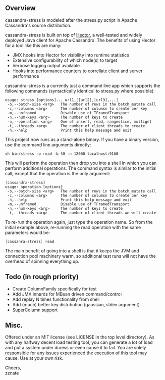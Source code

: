 Overview
---------
cassandra-stress is modeled after the stress.py script in Apache Cassandra's source distribution.

cassandra-stress is built on top of [Hector](http://github.com/rantav/hector), a well-tested and widely deployed Java client for Apache Cassandra. The benefits of using Hector for a tool like this are many:

+  JMX hooks into Hector for visibility into runtime statistics
+  Extensive configurability of which node(s) to target
+  Verbose logging output available
+  Hooks into performance counters to correllate client and server performance

cassandra-stress is a currently just a command line app which supports the following commands (syntactically identical to stress.py where possible):

	usage: stress [options]... url1,[[url2],[url3],...]
	 -b,--batch-size <arg>   The number of rows in the batch_mutate call
	 -c,--columns <arg>      The number of columsn to create per key
	 -m,--unframed           Disable use of TFramedTransport
	 -n,--num-keys <arg>     The number of keys to create
	 -o,--operation <arg>    One of insert, read, rangeslice, multiget
	 -t,--threads <arg>      The number of client threads to create
	 -h,--help               Print this help message and exit


This project now runs as a stand-alone binary. If you have a binary version, use the command line arguments directly:

`sh bin/stress -o read -b 50 -n 12000 localhost:9160`

This will perform the operation then drop you into a shell in which you can perform additional operations. The command syntax is similar to the initial call, except that the operation is the only argument:  

	[cassandra-stress] 
	usage: operation [options]
	 -b,--batch-size <arg>   The number of rows in the batch_mutate call
	 -c,--columns <arg>      The number of columsn to create per key
	 -h,--help               Print this help message and exit
	 -m,--unframed           Disable use of TFramedTransport
	 -n,--num-keys <arg>     The number of keys to create
	 -t,--threads <arg>      The number of client threads we will create

To re-run the operation again, just type the operation name. So from the initial example above, re-running the read operation with the same parameters would be:  

`[cassanra-stress] read`


The main benefit of going into a shell is that it keeps the JVM and connection pool machinery warm, so additional test runs will not have the overhead of spinning everything up.


Todo (in rough priority)
------------------------
+  Create ColumnFamily specifically for test
+  Add JMX innards for MBean driven command/control
+  Add replay N times functionality from shell
+  Add (much) better key distribution (gaussian, stdev argument)
+  SuperColumn support



Misc.
------
Offered under an MIT license (see LICENSE in the top level directory). As with any halfway decent load testing tool, you can generate a lot of load and put a system under duress or even cause it to fail. You are solely responsible for any issues experienced the execution of this tool may cause. Use at your own risk.

Cheers,   
zznate 
